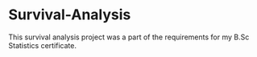 # Survival-Analysis
This survival analysis project was a part of the requirements for my B.Sc Statistics certificate. 
